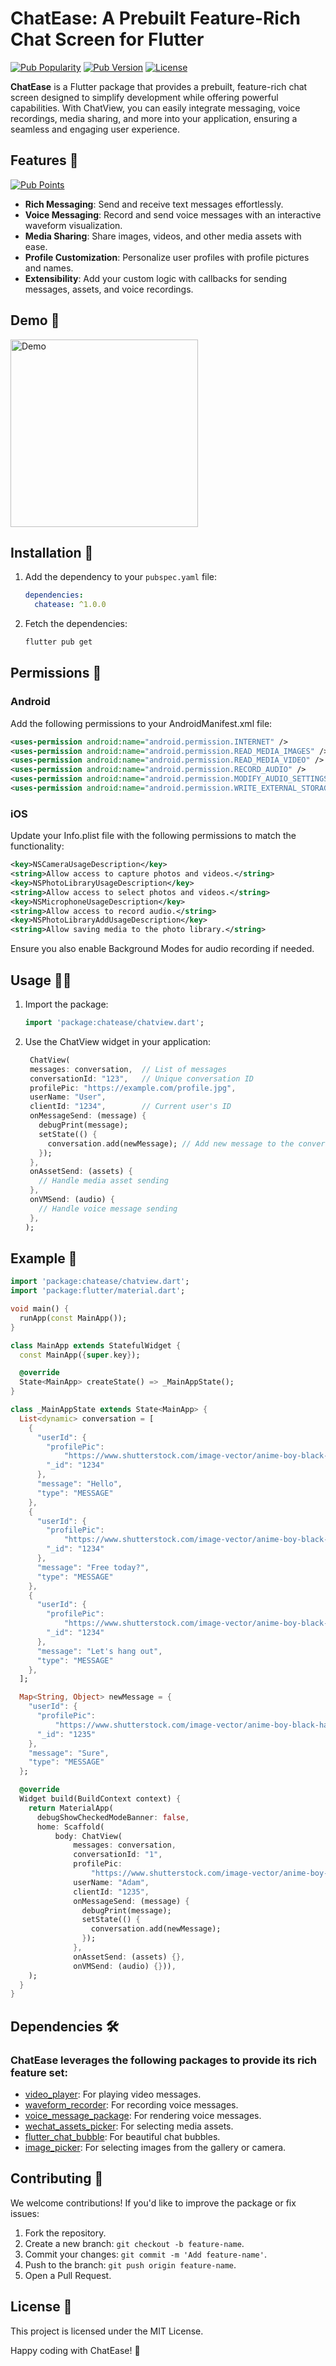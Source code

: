 # ChatEase: A Prebuilt Feature-Rich Chat Screen for Flutter

[![Pub Popularity](https://img.shields.io/pub/popularity/chatview)](https://pub.dev/packages/chatview)
[![Pub Version](https://img.shields.io/pub/v/chatview)](https://pub.dev/packages/chatview)
[![License](https://img.shields.io/github/license/yajatkaul/chatview)](https://pub.dev/packages/chatview)

**ChatEase** is a Flutter package that provides a prebuilt, feature-rich chat screen designed to simplify development while offering powerful capabilities. With ChatView, you can easily integrate messaging, voice recordings, media sharing, and more into your application, ensuring a seamless and engaging user experience.

## Features 🚀

[![Pub Points](https://img.shields.io/pub/points/chatview)](https://pub.dev/packages/chatview)

- **Rich Messaging**: Send and receive text messages effortlessly.
- **Voice Messaging**: Record and send voice messages with an interactive waveform visualization.
- **Media Sharing**: Share images, videos, and other media assets with ease.
- **Profile Customization**: Personalize user profiles with profile pictures and names.
- **Extensibility**: Add your custom logic with callbacks for sending messages, assets, and voice recordings.

## Demo 🎥

<img src="https://github.com/user-attachments/assets/afa6d9c2-bf4b-4779-8155-c4bf36010cac" alt="Demo" width="300" />

## Installation 🔧

1. Add the dependency to your `pubspec.yaml` file:

   ```yaml
   dependencies:
     chatease: ^1.0.0
   ```

2. Fetch the dependencies:

   ```bash
   flutter pub get
   ```

## Permissions 📜

### Android

Add the following permissions to your AndroidManifest.xml file:

```xml
<uses-permission android:name="android.permission.INTERNET" />
<uses-permission android:name="android.permission.READ_MEDIA_IMAGES" />
<uses-permission android:name="android.permission.READ_MEDIA_VIDEO" />
<uses-permission android:name="android.permission.RECORD_AUDIO" />
<uses-permission android:name="android.permission.MODIFY_AUDIO_SETTINGS" />
<uses-permission android:name="android.permission.WRITE_EXTERNAL_STORAGE" />
```

### iOS

Update your Info.plist file with the following permissions to match the functionality:

```xml
<key>NSCameraUsageDescription</key>
<string>Allow access to capture photos and videos.</string>
<key>NSPhotoLibraryUsageDescription</key>
<string>Allow access to select photos and videos.</string>
<key>NSMicrophoneUsageDescription</key>
<string>Allow access to record audio.</string>
<key>NSPhotoLibraryAddUsageDescription</key>
<string>Allow saving media to the photo library.</string>
```

Ensure you also enable Background Modes for audio recording if needed.

## Usage 🧑‍💻

1. Import the package:
   ```dart
   import 'package:chatease/chatview.dart';
   ```
2. Use the ChatView widget in your application:
   ```dart
    ChatView(
    messages: conversation,  // List of messages
    conversationId: "123",   // Unique conversation ID
    profilePic: "https://example.com/profile.jpg",
    userName: "User",
    clientId: "1234",        // Current user's ID
    onMessageSend: (message) {
      debugPrint(message);
      setState(() {
        conversation.add(newMessage); // Add new message to the conversation
      });
    },
    onAssetSend: (assets) {
      // Handle media asset sending
    },
    onVMSend: (audio) {
      // Handle voice message sending
    },
   );
   ```

## Example 🥼

```dart
import 'package:chatease/chatview.dart';
import 'package:flutter/material.dart';

void main() {
  runApp(const MainApp());
}

class MainApp extends StatefulWidget {
  const MainApp({super.key});

  @override
  State<MainApp> createState() => _MainAppState();
}

class _MainAppState extends State<MainApp> {
  List<dynamic> conversation = [
    {
      "userId": {
        "profilePic":
            "https://www.shutterstock.com/image-vector/anime-boy-black-hair-hoodie-600nw-2078861473.jpg",
        "_id": "1234"
      },
      "message": "Hello",
      "type": "MESSAGE"
    },
    {
      "userId": {
        "profilePic":
            "https://www.shutterstock.com/image-vector/anime-boy-black-hair-hoodie-600nw-2078861473.jpg",
        "_id": "1234"
      },
      "message": "Free today?",
      "type": "MESSAGE"
    },
    {
      "userId": {
        "profilePic":
            "https://www.shutterstock.com/image-vector/anime-boy-black-hair-hoodie-600nw-2078861473.jpg",
        "_id": "1234"
      },
      "message": "Let's hang out",
      "type": "MESSAGE"
    },
  ];

  Map<String, Object> newMessage = {
    "userId": {
      "profilePic":
          "https://www.shutterstock.com/image-vector/anime-boy-black-hair-hoodie-600nw-2078861473.jpg",
      "_id": "1235"
    },
    "message": "Sure",
    "type": "MESSAGE"
  };

  @override
  Widget build(BuildContext context) {
    return MaterialApp(
      debugShowCheckedModeBanner: false,
      home: Scaffold(
          body: ChatView(
              messages: conversation,
              conversationId: "1",
              profilePic:
                  "https://www.shutterstock.com/image-vector/anime-boy-black-hair-hoodie-600nw-2078861473.jpg",
              userName: "Adam",
              clientId: "1235",
              onMessageSend: (message) {
                debugPrint(message);
                setState(() {
                  conversation.add(newMessage);
                });
              },
              onAssetSend: (assets) {},
              onVMSend: (audio) {})),
    );
  }
}
```

## Dependencies 🛠️

### ChatEase leverages the following packages to provide its rich feature set:

- [video_player](https://pub.dev/packages/video_player): For playing video messages.
- [waveform_recorder](https://pub.dev/packages/waveform_recorder): For recording voice messages.
- [voice_message_package](https://pub.dev/packages/voice_message_package): For rendering voice messages.
- [wechat_assets_picker](https://pub.dev/packages/wechat_assets_picker): For selecting media assets.
- [flutter_chat_bubble](https://pub.dev/packages/flutter_chat_bubble): For beautiful chat bubbles.
- [image_picker](https://pub.dev/packages/image_picker): For selecting images from the gallery or camera.

## Contributing 🤝

We welcome contributions! If you'd like to improve the package or fix issues:

1. Fork the repository.
2. Create a new branch: `git checkout -b feature-name`.
3. Commit your changes: `git commit -m 'Add feature-name'`.
4. Push to the branch: `git push origin feature-name`.
5. Open a Pull Request.

## License 📝

<p>This project is licensed under the MIT License.</p>
<p>Happy coding with ChatEase! 🎉</p>
